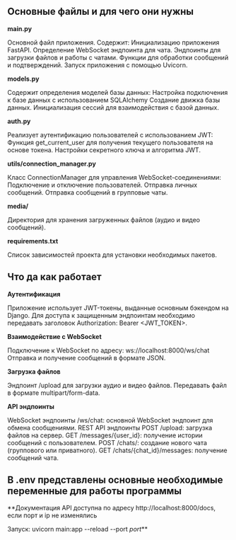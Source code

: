 **<h2>Основные файлы и для чего они нужны</h2>**

**main.py** 

Основной файл приложения. Содержит:
  Инициализацию приложения FastAPI.
  Определение WebSocket эндпоинта для чата.
  Эндпоинты для загрузки файлов и работы с чатами.
  Функции для обработки сообщений и подтверждений.
  Запуск приложения с помощью Uvicorn.
  
**models.py**

  Содержит определения моделей базы данных:
    Настройка подключения к базе данных с использованием SQLAlchemy
    Создание движка базы данных.
    Инициализация сессий для взаимодействия с базой данных.
  
**auth.py**

  Реализует аутентификацию пользователей с использованием JWT:
    Функция get_current_user для получения текущего пользователя на основе токена.
    Настройки секретного ключа и алгоритма JWT.
  
**utils/connection_manager.py**

  Класс ConnectionManager для управления WebSocket-соединениями:
    Подключение и отключение пользователей.
    Отправка личных сообщений.
    Отправка сообщений в групповые чаты.

**media/**

  Директория для хранения загруженных файлов (аудио и видео сообщений).

**requirements.txt**

  Список зависимостей проекта для установки необходимых пакетов.

**<h2>Что да как работает</h2>**

**Аутентификация**

  Приложение использует JWT-токены, выданные основным бэкендом на Django.
  Для доступа к защищенным эндпоинтам необходимо передавать заголовок Authorization: Bearer <JWT_TOKEN>.
  
**Взаимодействие с WebSocket**

  Подключение к WebSocket по адресу: ws://localhost:8000/ws/chat
  Отправка и получение сообщений в формате JSON.
  
**Загрузка файлов**

  Эндпоинт /upload для загрузки аудио и видео файлов.
  Передавать файл в формате multipart/form-data.
  
**API эндпоинты**

  WebSocket эндпоинты
    /ws/chat: основной WebSocket эндпоинт для обмена сообщениями.
  REST API эндпоинты
    POST /upload: загрузка файлов на сервер.
    GET /messages/{user_id}: получение истории сообщений с пользователем.
    POST /chats/: создание нового чата (группового или приватного).
    GET /chats/{chat_id}/messages: получение сообщений чата.

****<h2>В .env представлены основные необходимые переменные для работы программы</h2>****

**Документация API доступна по адресу http://localhost:8000/docs, если порт и ip не изменялись

Запуск:
uvicorn main:app --reload --port *port***
